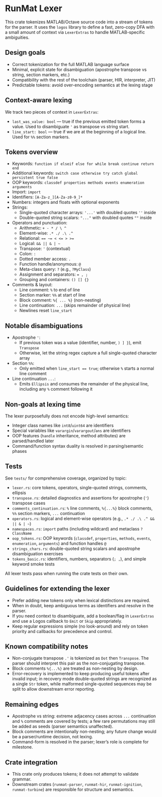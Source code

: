# RunMat Lexer

This crate tokenizes MATLAB/Octave source code into a stream of tokens for the parser.
It uses the `logos` library to define a fast, zero-copy DFA with a small amount of
context via `LexerExtras` to handle MATLAB-specific ambiguities.

## Design goals

- Correct tokenization for the full MATLAB language surface
- Minimal, explicit state for disambiguation (apostrophe transpose vs string, section markers, etc.)
- Compatibility with the rest of the toolchain (parser, HIR, interpreter, JIT)
- Predictable tokens: avoid over-encoding semantics at the lexing stage

## Context-aware lexing

We track two pieces of context in `LexerExtras`:

- `last_was_value: bool` — true if the previous emitted token forms a value.
  Used to disambiguate `'` as transpose vs string start.
- `line_start: bool` — true if we are at the beginning of a logical line.
  Used for `%%` section markers.

## Tokens overview

- Keywords: `function if elseif else for while break continue return end`
- Additional keywords: `switch case otherwise try catch global persistent true false`
- OOP keywords: `classdef properties methods events enumeration arguments`
- Import: `import`
- Identifiers: `[A-Za-z_][A-Za-z0-9_]*`
- Numbers: integers and floats with optional exponents
- Strings:
  - Single-quoted character arrays: `'...'` with doubled quotes `''` inside
  - Double-quoted string scalars: `"..."` with doubled quotes `""` inside
- Operators and punctuation:
  - Arithmetic: `+ - * / \ ^`
  - Element-wise: `.* ./ .\ .^`
  - Relational: `== ~= < <= > >=`
  - Logical: `&& || & | ~`
  - Transpose: `'` (contextual)
  - Colon: `:`
  - Dotted member access: `.`
  - Function handle/anonymous: `@`
  - Meta-class query: `?` (e.g., `?MyClass`)
  - Assignment and separators: `= , ;`
  - Grouping and containers: `() [] {}`
- Comments & layout:
  - Line comment: `%` to end of line
  - Section marker: `%%` at start of line
  - Block comment: `%{ ... %}` (non-nesting)
  - Line continuation: `...` (skips remainder of physical line)
  - Newlines reset `line_start`

## Notable disambiguations

- Apostrophe `'`:
  - If previous token was a value (identifier, number, `) ] }`), emit `Transpose`
  - Otherwise, let the string regex capture a full single-quoted character array
- Section `%%`:
  - Only emitted when `line_start == true`; otherwise `%` starts a normal line comment
- Line continuation `...`:
  - Emits `Ellipsis` and consumes the remainder of the physical line, including any `%` comment following it

## Non-goals at lexing time

The lexer purposefully does not encode high-level semantics:
- Integer class names like `int8`/`uint64` are identifiers
- Special variables like `varargin`/`varargout`/`ans` are identifiers
- OOP features (`handle` inheritance, method attributes) are parsed/handled later
- Command/function syntax duality is resolved in parsing/semantic phases

## Tests

See `tests/` for comprehensive coverage, organized by topic:
- `lexer.rs`: core tokens, operators, single-quoted strings, comments, ellipsis
- `transpose.rs`: detailed diagnostics and assertions for apostrophe (`'`) transpose cases
- `comments_continuation.rs`: `%` line comments, `%{...%}` block comments, `%%` section markers, `...` continuation
- `operators.rs`: logical and element-wise operators (e.g., `.* ./ .\ .^ && || & | ~`)
- `namespaces.rs`: `import` paths (including wildcard) and metaclass `?ClassName`
- `oop_tokens.rs`: OOP keywords (`classdef`, `properties`, `methods`, `events`, `enumeration`, `arguments`) and function handles `@`
- `strings_chars.rs`: double-quoted string scalars and apostrophe disambiguation exercises
- `tokens_basic.rs`: identifiers, numbers, separators (`; ,`), and simple keyword smoke tests

All lexer tests pass when running the crate tests on their own.

## Guidelines for extending the lexer

- Prefer adding new tokens only when lexical distinctions are required.
- When in doubt, keep ambiguous terms as identifiers and resolve in the parser.
- If you need context to disambiguate, add a boolean/flag in `LexerExtras` and
  use a Logos callback to `Emit` or `Skip` appropriately.
- Keep regular expressions simple (no look-around) and rely on token priority
  and callbacks for precedence and control.

## Known compatibility notes

- Non-conjugate transpose `.'` is tokenized as `Dot` then `Transpose`.
  The parser should interpret this pair as the non-conjugating transpose.
- Block comments `%{...%}` are treated as non-nesting by design.
- Error-recovery is implemented to keep producing useful tokens after invalid input; in recovery mode
  double-quoted strings are recognized as a single `Str` token, while malformed single-quoted sequences may
  be split to allow downstream error reporting.

## Remaining edges

- Apostrophe vs string: extreme adjacency cases across `...` continuation and `%` comments are covered by tests; a few rare permutations may still be added as seeds (parser semantics unaffected).
- Block comments are intentionally non-nesting; any future change would be a parser/runtime decision, not lexing.
- Command-form is resolved in the parser; lexer’s role is complete for milestone.

## Crate integration

- This crate only produces tokens; it does not attempt to validate grammar.
- Downstream crates (`runmat-parser`, `runmat-hir`, `runmat-ignition`, `runmat-turbine`) are responsible for structure and semantics.
